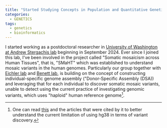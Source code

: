 ```yaml
---
title: "Started Studying Concepts in Population and Quantitative Genetics"
categories:
  - GENETICS
tags:
  - genetics
  - bioinformatics
---
```


I started working as a postdoctoral researcher in [University of Washington at Andrew Stergachis lab](https://stergachislab.org/) beginning in September 2024. Ever since I joined this lab, I've been involved in the project called "Somatic mosaicism across Human Tissues", that is, "SMaHT" which was established to understand mosaic variants in the human genomes. Particularly our group together with [Eichler lab](https://eichlerlab.gs.washington.edu/) and [Benett lab](https://depts.washington.edu/cdbrm/wordpress/research-labs-center-for-developmental-biology-and-regenerative-medicine/bennett-lab/), is building on the concept of constructing individual-specific genome assembly ("Donor-Specific Assembly (DSA)) and leveraging that for each individual to discover somatic mosaic variants, unable to detect using the current practice of investigating genomic variants, which uses "haploid" human reference genome[^1].

[^1]: One can read [this](https://doi.org/10.1126/science.abl3533) and the articles that were cited by it to better understand the current limitation of using hg38 in terms of variant discovery.